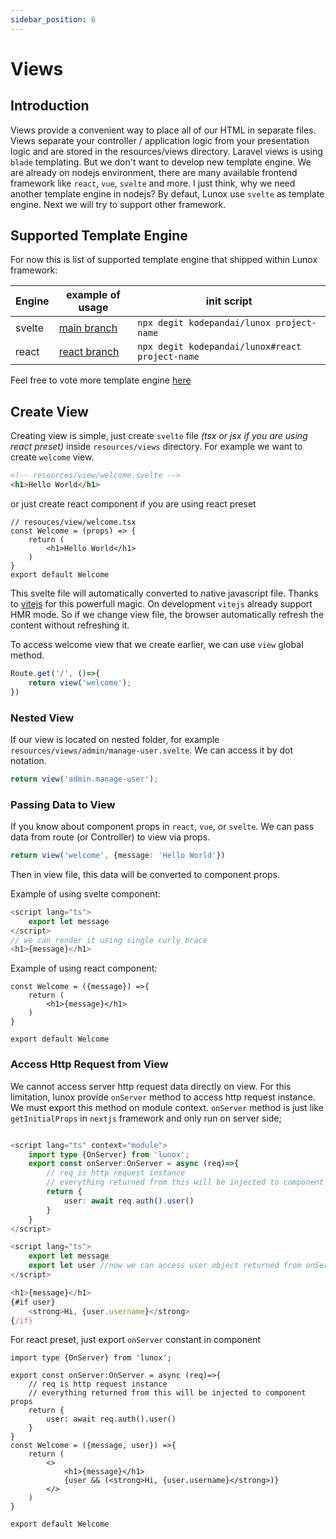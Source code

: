 ```yaml
---
sidebar_position: 6
---
```


# Views
## Introduction
Views provide a convenient way to place all of our HTML in separate files. Views separate your controller / application logic from your presentation logic and are stored in the resources/views directory. Laravel views is using `blade` templating. But we don't want to develop new template engine. We are already on nodejs environment, there are many available frontend framework like `react`, `vue`, `svelte` and more. I just think, why we need another template engine in nodejs? By defaut, Lunox use `svelte` as template engine. Next we will try to support other framework.
## Supported Template Engine
For now this is list of supported template engine that shipped within Lunox framework:

| Engine | example of usage | init script |
|-------|------------------|---------------|
| svelte | [main branch](https://github.com/kodepandai/lunox) | `npx degit kodepandai/lunox project-name`|
| react  | [react branch](https://github.com/kodepandai/lunox/tree/react) | `npx degit kodepandai/lunox#react project-name`|

Feel free to vote more template engine [here](https://github.com/kodepandai/lunox/discussions/23)

## Create View
Creating view is simple, just create `svelte` file *(tsx or jsx if you are using react preset)* inside `resources/views` directory. For example we want to create `welcome` view.
```html
<!-- resources/view/welcome.svelte -->
<h1>Hello World</h1>
```
or just create react component if you are using react preset
```tsx
// resouces/view/welcome.tsx
const Welcome = (props) => {
    return (
        <h1>Hello World</h1>
    )
}
export default Welcome
```
This svelte file will automatically converted to native javascript file. Thanks to [vitejs](https://vitejs.dev/) for this powerfull magic. On development `vitejs` already support HMR mode. So if we change view file, the browser automatically refresh the content without refreshing it.

To access welcome view that we create earlier, we can use `view` global method.
```ts
Route.get('/', ()=>{
    return view('welcome');
})
```
### Nested View
If our view is located on nested folder, for example `resources/views/admin/manage-user.svelte`. We can access it by dot notation.
```ts
return view('admin.manage-user');
```
### Passing Data to View
If you know about component props in `react`, `vue`, or `svelte`. We can pass data from route (or Controller) to view via props.
```ts
return view('welcome', {message: 'Hello World'})
```
Then in view file, this data will be converted to component props.

Example of using svelte component:
```ts
<script lang="ts">
    export let message
</script>
// we can render it using single curly brace
<h1>{message}</h1>
```
Example of using react component:
```tsx
const Welcome = ({message}) =>{
    return (
        <h1>{message}</h1>
    )
}

export default Welcome
```

### Access Http Request from View
We cannot access server http request data directly on view. For this limitation, lunox provide `onServer` method to access http request instance. We must export this method on module context. `onServer` method is just like `getInitialProps` in `nextjs` framework and only run on server side;
```ts

<script lang="ts" context="module">
    import type {OnServer} from 'lunox';
    export const onServer:OnServer = async (req)=>{
        // req is http request instance
        // everything returned from this will be injected to component props
        return {
            user: await req.auth().user()
        }
    }
</script>

<script lang="ts">
    export let message
    export let user //now we can access user object returned from onServer method
</script>

<h1>{message}</h1>
{#if user}
    <strong>Hi, {user.username}</strong>
{/if}
```

For react preset, just export `onServer` constant in component
```tsx
import type {OnServer} from 'lunox';

export const onServer:OnServer = async (req)=>{
    // req is http request instance
    // everything returned from this will be injected to component props
    return {
        user: await req.auth().user()
    }
}
const Welcome = ({message, user}) =>{
    return (
        <>
            <h1>{message}</h1>
            {user && (<strong>Hi, {user.username}</strong>)}
        </>
    )
}

export default Welcome
```
